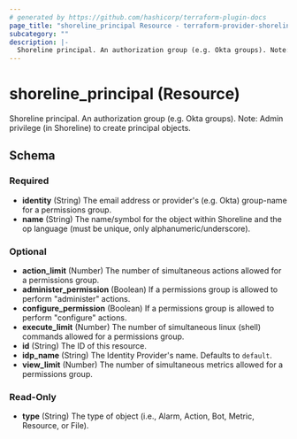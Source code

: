 ```yaml
---
# generated by https://github.com/hashicorp/terraform-plugin-docs
page_title: "shoreline_principal Resource - terraform-provider-shoreline"
subcategory: ""
description: |-
  Shoreline principal. An authorization group (e.g. Okta groups). Note: Admin privilege (in Shoreline) to create principal objects.
---
```


# shoreline_principal (Resource)

Shoreline principal. An authorization group (e.g. Okta groups). Note: Admin privilege (in Shoreline) to create principal objects.



<!-- schema generated by tfplugindocs -->
## Schema

### Required

- **identity** (String) The email address or provider's (e.g. Okta) group-name for a permissions group.
- **name** (String) The name/symbol for the object within Shoreline and the op language (must be unique, only alphanumeric/underscore).

### Optional

- **action_limit** (Number) The number of simultaneous actions allowed for a permissions group.
- **administer_permission** (Boolean) If a permissions group is allowed to perform "administer" actions.
- **configure_permission** (Boolean) If a permissions group is allowed to perform "configure" actions.
- **execute_limit** (Number) The number of simultaneous linux (shell) commands allowed for a permissions group.
- **id** (String) The ID of this resource.
- **idp_name** (String) The Identity Provider's name. Defaults to `default`.
- **view_limit** (Number) The number of simultaneous metrics allowed for a permissions group.

### Read-Only

- **type** (String) The type of object (i.e., Alarm, Action, Bot, Metric, Resource, or File).


